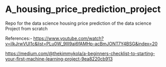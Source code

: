 # A_housing_price_prediction_project
Repo for the data science housing price prediction of the data science Project from scratch

References:- https://www.youtube.com/watch?v=iIkJrwVUl1c&list=PLu0W_9lII9ai6fAMHp-acBmJONT7Y4BSG&index=20 


https://medium.com/@thekimmykola/a-beginners-checklist-to-starting-your-first-machine-learning-project-9ea8220cb913
